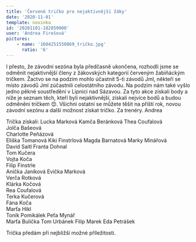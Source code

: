 ```yaml
---
title: 'Červené tričko pro nejaktivnější žáky'
date: '2020-11-01'
template: novinka
id: '20201101-182859000'
user: 'Andrea Firešová'
pictures:
    - name: '1604251550869_tričko.jpg'
      ratio: '6'
---
```


I přesto, že závodní sezóna byla předčasně ukončena, rozhodli jsme se odměnit nejaktivnější členy z žákovských kategorií červeným žabiňáckým tričkem. Žactvo se na podzim mohlo účastnit 5-ti závodů Jml, někteří se místo závodů Jml zúčastnili celostátního závodu. Na podzim nám také vyšlo jedno pěkné soustředění v Lipnici nad Sázavou. Za tyto akce získali body a níže je seznam těch, kteří byli nejaktivnější, získali nejvíce bodů a budou odměněni tričkem 😊. 
Všichni ostatní se můžete těšit na příští rok, novou závodní sezónu a další možnost získat tričko.
Za trenéry.
Andrea

Trička získali:
Lucka Marková
Kamča Beránková	
Thea Coufalová	
Jolča Bašeová	
Charlotte Peňázová	
Eliška Tomanová
Kiki Finstrlová	
Magda Barnatová	
Marky Minářová	
David Saitl	
Franta Dohnal	
Tom Kučera	
Vojta Koča	
Filip Finstrle	
Anička Janíková	
Evička Marková	
Verča Rotková	
Klárka Kočová	
Rea Coufalová	
Terka Kučerová	
Fána Koča	
Marťa Hikl	
Toník Pomikálek	
Peťa Mynář	
Marťa Bulička
Tom Urbánek	
Filip Marek	
Eda Petrášek	

Trička předám při nejbližší možné příležitosti.

